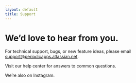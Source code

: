 ```yaml
---
layout: default
title: Support
---
```


# We’d love to hear from you.

For technical support, bugs, or new feature ideas, please email support@periodicapps.atlassian.net.

Visit our help center for answers to common questions.

We’re also on Instagram.